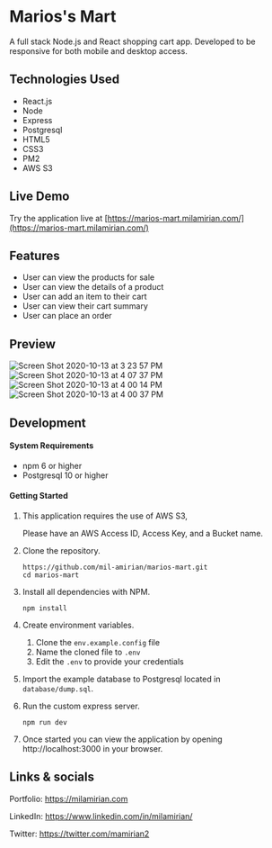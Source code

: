 # Marios's Mart

A full stack Node.js and React shopping cart app. Developed to be responsive for both mobile and desktop access.

## Technologies Used

- React.js
- Node
- Express
- Postgresql
- HTML5
- CSS3
- PM2
- AWS S3

## Live Demo

Try the application live at [https://marios-mart.milamirian.com/](https://marios-mart.milamirian.com/)

## Features

- User can view the products for sale
- User can view the details of a product
- User can add an item to their cart
- User can view their cart summary
- User can place an order

## Preview

![Screen Shot 2020-10-13 at 3 23 57 PM](https://user-images.githubusercontent.com/62856013/95922946-41b46280-0d69-11eb-9b91-6761960befe9.png)
![Screen Shot 2020-10-13 at 4 07 37 PM](https://user-images.githubusercontent.com/62856013/95925299-4c252b00-0d6e-11eb-9baf-882339a3b1f3.png)
![Screen Shot 2020-10-13 at 4 00 14 PM](https://user-images.githubusercontent.com/62856013/95925302-4deeee80-0d6e-11eb-9045-bed9ca78f9f3.png)
![Screen Shot 2020-10-13 at 4 00 37 PM](https://user-images.githubusercontent.com/62856013/95925304-4f201b80-0d6e-11eb-86c5-29fdf08e22ae.png)


## Development

#### System Requirements

- npm 6 or higher
- Postgresql 10 or higher

#### Getting Started

1. This application requires the use of AWS S3, 
   
   Please have an AWS Access ID, Access Key, and a Bucket name.

2. Clone the repository.

    ```shell
    https://github.com/mil-amirian/marios-mart.git
    cd marios-mart
    ```

3. Install all dependencies with NPM.

    ```shell
    npm install
    ```

4. Create environment variables.

    1. Clone the `env.example.config` file
    1. Name the cloned file to `.env`
    1. Edit the `.env` to provide your credentials

5. Import the example database to Postgresql located in `database/dump.sql`.


6. Run the custom express server.

    ```shell
    npm run dev
    ```

7. Once started you can view the application by opening http://localhost:3000 in your browser.

## Links & socials

Portfolio: https://milamirian.com

LinkedIn: https://www.linkedin.com/in/milamirian/

Twitter: https://twitter.com/mamirian2
